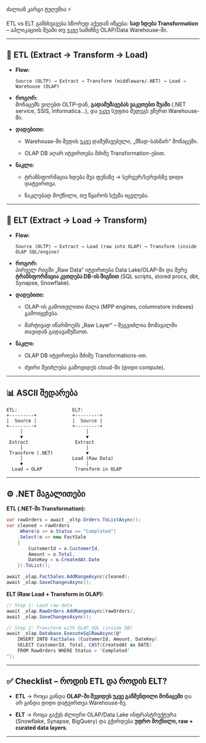 ძალიან კარგი ტუღუშია ⚡

ETL vs ELT განსხვავება სწორედ აქედან იწყება: **სად ხდება Transformation** – აპლიკაციის შუაში თუ უკვე სამიზნე OLAP/Data Warehouse-ში.

---

## 🔹 ETL (Extract → Transform → Load)

- **Flow:**
    
    ```
    Source (OLTP) → Extract → Transform (middleware/.NET) → Load → Warehouse (OLAP)
    ```
    
- **როგორ:**  
    მონაცემს ვიღებთ OLTP-დან, **გადამუშავებას ვაკეთებთ შუაში** (.NET service, SSIS, Informatica…), და უკვე სუფთა შედეგს ვწერთ Warehouse-ში.
    
- **დადებითი:**
    
    - Warehouse-ში შედის უკვე დამუშავებული, „მზად-სახმარ“ მონაცემი.
        
    - OLAP DB აღარ იტვირთება მძიმე Transformation-ებით.
        
- **ნაკლი:**
    
    - ტრანსფორმაცია ხდება შუა ფენაზე → სერვერ/სერვისზე დიდი დატვირთვა.
        
    - ნაკლებად მოქნილი, თუ წყაროს სქემა იცვლება.
        

---

## 🔹 ELT (Extract → Load → Transform)

- **Flow:**
    
    ```
    Source (OLTP) → Extract → Load (raw into OLAP) → Transform (inside OLAP SQL/engine)
    ```
    
- **როგორ:**  
    პირველ რიგში „Raw Data“ იტვირთება Data Lake/OLAP-ში და მერე **ტრანსფორმაცია კეთდება DB-ის შიგნით** (SQL scripts, stored procs, dbt, Synapse, Snowflake).
    
- **დადებითი:**
    
    - OLAP-ის გამოთვლითი ძალა (MPP engines, columnstore indexes) გამოიყენება.
        
    - მარტივად იწარმოებს „Raw Layer“ – შეგვიძლია მომავალში თავიდან გადავამუშაოთ.
        
- **ნაკლი:**
    
    - OLAP DB იტვირთება მძიმე Transformations-ით.
        
    - ძვირი შეიძლება გამოვიდეს cloud-ში (დიდი compute).
        

---

## 📊 ASCII შედარება

```
ETL:                    ELT:
+---------+             +---------+
|  Source |             |  Source |
+---------+             +---------+
     │                       │
     ▼                       ▼
 Extract                 Extract
     │                       │
 Transform (.NET)            ▼
     │                  Load (Raw Data)
     ▼                       │
  Load → OLAP            Transform in OLAP
```

---

## ⚙️ .NET მაგალითები

**ETL (.NET-ში Transformation):**

```csharp
var rawOrders = await _oltp.Orders.ToListAsync();
var cleaned = rawOrders
    .Where(o => o.Status == "Completed")
    .Select(o => new FactSale
    {
        CustomerId = o.CustomerId,
        Amount = o.Total,
        DateKey = o.CreatedAt.Date
    }).ToList();

await _olap.FactSales.AddRangeAsync(cleaned);
await _olap.SaveChangesAsync();
```

**ELT (Raw Load + Transform in OLAP):**

```csharp
// Step 1: Load raw data
await _olap.RawOrders.AddRangeAsync(rawOrders);
await _olap.SaveChangesAsync();

// Step 2: Transform with OLAP SQL (inside DB)
await _olap.Database.ExecuteSqlRawAsync(@"
    INSERT INTO FactSales (CustomerId, Amount, DateKey)
    SELECT CustomerId, Total, CAST(CreatedAt as DATE)
    FROM RawOrders WHERE Status = 'Completed'
");
```

---

## ✅ Checklist – როდის ETL და როდის ELT?

- **ETL** → როცა გინდა **OLAP-ში შევიდეს უკვე გაწმენდილი მონაცემი** და არ გინდა დიდი დატვირთვა Warehouse-ზე.
    
- **ELT** → როცა გაქვს ძლიერი OLAP/Data Lake ინფრასტრუქტურა (Snowflake, Synapse, BigQuery) და გჭირდება **უფრო მოქნილი, raw + curated data layers**.
    

---

